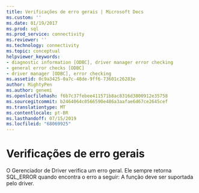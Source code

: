 ```yaml
---
title: Verificações de erro gerais | Microsoft Docs
ms.custom: ''
ms.date: 01/19/2017
ms.prod: sql
ms.prod_service: connectivity
ms.reviewer: ''
ms.technology: connectivity
ms.topic: conceptual
helpviewer_keywords:
- diagnostic information [ODBC], driver manager error checking
- general error checks [ODBC]
- driver manager [ODBC], error checking
ms.assetid: 0c9a3425-0a7c-48de-9ff6-73601c26283e
author: MightyPen
ms.author: genemi
ms.openlocfilehash: f6b7c37febee411571b8ac8316d3800912e35758
ms.sourcegitcommit: b2464064c0566590e486a3aafae6d67ce2645cef
ms.translationtype: MT
ms.contentlocale: pt-BR
ms.lasthandoff: 07/15/2019
ms.locfileid: "68069925"
---
```

# <a name="general-error-checks"></a>Verificações de erro gerais
O Gerenciador de Driver verifica um erro geral. Ele sempre retorna SQL_ERROR quando encontra o erro a seguir: A função deve ser suportada pelo driver.
